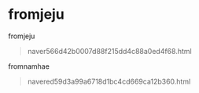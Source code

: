 # fromjeju

fromjeju
> naver566d42b0007d88f215dd4c88a0ed4f68.html

fromnamhae
> navered59d3a99a6718d1bc4cd669ca12b360.html
